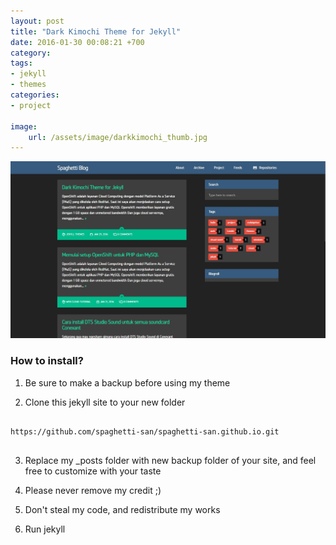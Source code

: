 ```yaml
---
layout: post
title: "Dark Kimochi Theme for Jekyll"
date: 2016-01-30 00:08:21 +700
category: 
tags: 
- jekyll
- themes
categories:
- project

image: 
    url: /assets/image/darkkimochi_thumb.jpg
---
```





![](/assets/image/darkkimochi.jpg)




<h3>How to install?</h3>

1. Be sure to make a backup before using my theme

2. Clone this jekyll site to your new folder
<pre>
<code>
https://github.com/spaghetti-san/spaghetti-san.github.io.git
</code>
</pre>
3. Replace my _posts folder with new backup folder of your site, and feel free to customize with your taste

4. Please never remove my credit ;)

5. Don't steal my code, and redistribute my works

6. Run jekyll


